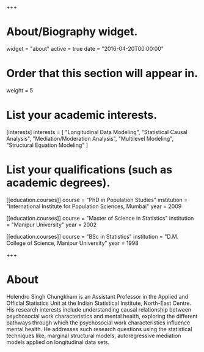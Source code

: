 +++
# About/Biography widget.
widget = "about"
active = true
date = "2016-04-20T00:00:00"

# Order that this section will appear in.
weight = 5

# List your academic interests.
[interests]
  interests = [
    "Longitudinal Data Modeling",
    "Statistical Causal Analysis",
    "Mediation/Moderation Analysis",
    "Multilevel Modeling",
    "Structural Equation Modeling"
  ]

# List your qualifications (such as academic degrees).
[[education.courses]]
  course = "PhD in Population Studies"
  institution = "International Institute for Population Sciences, Mumbai"
  year = 2009

[[education.courses]]
  course = "Master of Science in Statistics"
  institution = "Manipur University"
  year = 2002

[[education.courses]]
  course = "BSc in Statistics"
  institution = "D.M. College of Science, Manipur University"
  year = 1998
 
+++

# About

Holendro Singh Chungkham is an Assistant Professor in the Applied and Official Statistics Unit at the Indian Statistical Institute, North-East Centre. His research interests include understanding causal relationship between psychosocial work characteristics and mental health, exploring the different pathways through which the psychosocial work characteristics influence mental health. He addresses such research questions using the statistical techniques like, marginal structural models, autoregressive mediation models applied on longitudinal data sets.
